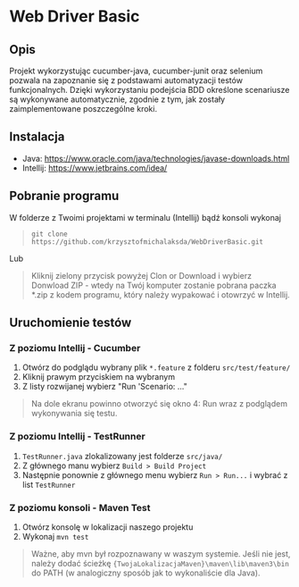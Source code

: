 # Web Driver Basic
## Opis
Projekt wykorzystując cucumber-java, cucumber-junit oraz selenium pozwala na zapoznanie się z podstawami automatyzacji testów funkcjonalnych.
Dzięki wykorzystaniu podejścia BDD określone scenariusze są wykonywane automatycznie, zgodnie z tym, jak zostały zaimplementowane poszczególne kroki.
## Instalacja
- Java: https://www.oracle.com/java/technologies/javase-downloads.html
- Intellij: https://www.jetbrains.com/idea/

## Pobranie programu
W folderze z Twoimi projektami w terminalu (Intellij) bądź konsoli wykonaj
>`git clone https://github.com/krzysztofmichalaksda/WebDriverBasic.git`

Lub
>Kliknij zielony przycisk powyżej Clon or Download i wybierz Donwload ZIP - wtedy na Twój komputer zostanie pobrana paczka *.zip z kodem programu, który należy wypakować i otowrzyć w Intellij.

## Uruchomienie testów
### Z poziomu Intellij - Cucumber
1. Otwórz do podglądu wybrany plik `*.feature` z folderu `src/test/feature/`
2. Kliknij prawym przyciskiem na wybranym
3. Z listy rozwijanej wybierz "Run 'Scenario: ..."
> Na dole ekranu powinno otworzyć się okno 4: Run wraz z podglądem wykonywania się testu.
### Z poziomu Intellij - TestRunner
1. `TestRunner.java` zlokalizowany jest folderze `src/java/`
2. Z głównego manu wybierz `Build > Build Project`
3. Następnie ponownie z głównego menu wybierz `Run > Run...` i wybrać z list `TestRunner`
### Z poziomu konsoli - Maven Test
1. Otwórz konsolę w lokalizacji naszego projektu
2. Wykonaj `mvn test`
> Ważne, aby mvn był rozpoznawany w waszym systemie. Jeśli nie jest, należy dodać ścieżkę `{TwojaLokalizacjaMaven}\maven\lib\maven3\bin` do PATH (w analogiczny sposób jak to wykonaliście dla Java).
